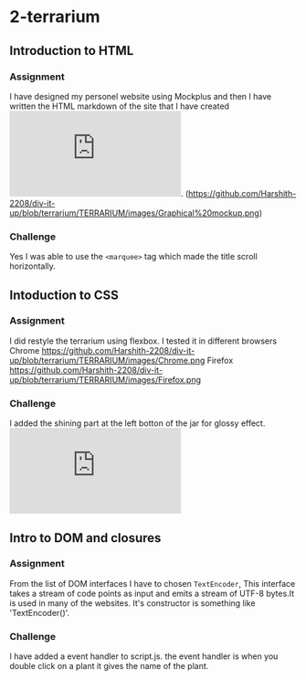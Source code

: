 # 2-terrarium
## Introduction to HTML
### Assignment 
I have designed my personel website using Mockplus and then I have written the HTML markdown of the site that I have created ![Assignment](https://github.com/Harshith-2208/div-it-up/blob/terrarium/TERRARIUM/assignment.html).
(https://github.com/Harshith-2208/div-it-up/blob/terrarium/TERRARIUM/images/Graphical%20mockup.png)
### Challenge
Yes I was able to use the ```<marquee>``` tag which made the title scroll horizontally.

## Intoduction to CSS
### Assignment
I did restyle the terrarium using flexbox. I tested it in different browsers
Chrome
https://github.com/Harshith-2208/div-it-up/blob/terrarium/TERRARIUM/images/Chrome.png
Firefox
https://github.com/Harshith-2208/div-it-up/blob/terrarium/TERRARIUM/images/Firefox.png
### Challenge 
I added the shining part at the left botton of the jar for glossy effect. ![Challenge](https://github.com/Harshith-2208/div-it-up/blob/terrarium/TERRARIUM/style.css)

## Intro to DOM and closures
### Assignment
From the list of DOM interfaces I have to chosen ```TextEncoder```, This interface takes a stream of code points as input and emits a stream of UTF-8 bytes.It is used in many of the websites. It's constructor is something like 'TextEncoder()'.
### Challenge
I have added a event handler to script.js. the event handler is when you double click on a plant it gives the name of the plant.
